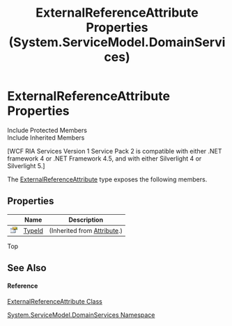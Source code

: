 ﻿---
title: ExternalReferenceAttribute Properties (System.ServiceModel.DomainServices)
TOCTitle: ExternalReferenceAttribute Properties
ms:assetid: Properties.T:System.ServiceModel.DomainServices.ExternalReferenceAttribute
ms:mtpsurl: https://msdn.microsoft.com/en-us/library/system.servicemodel.domainservices.externalreferenceattribute_properties(v=VS.91)
ms:contentKeyID: 28754733
ms.date: 01/27/2012
mtps_version: v=VS.91
---

# ExternalReferenceAttribute Properties

Include Protected Members  
Include Inherited Members  

\[WCF RIA Services Version 1 Service Pack 2 is compatible with either .NET framework 4 or .NET Framework 4.5, and with either Silverlight 4 or Silverlight 5.\]

The [ExternalReferenceAttribute](ff422861\(v=vs.91\).md) type exposes the following members.

## Properties

<table>
<thead>
<tr class="header">
<th> </th>
<th>Name</th>
<th>Description</th>
</tr>
</thead>
<tbody>
<tr class="odd">
<td><img src="images\Ff422600.pubproperty(en-us,VS.91).gif" title="Public property" alt="Public property" /></td>
<td><a href="https://msdn.microsoft.com/en-us/library/sa1bf03e">TypeId</a></td>
<td>(Inherited from <a href="https://msdn.microsoft.com/en-us/library/e8kc3626">Attribute</a>.)</td>
</tr>
</tbody>
</table>

Top

## See Also

#### Reference

[ExternalReferenceAttribute Class](ff422861\(v=vs.91\).md)

[System.ServiceModel.DomainServices Namespace](ff422155\(v=vs.91\).md)

